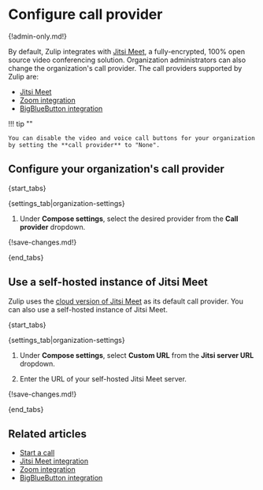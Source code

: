 # Configure call provider

{!admin-only.md!}

By default, Zulip integrates with
[Jitsi Meet](https://jitsi.org/jitsi-meet/), a fully-encrypted, 100% open
source video conferencing solution. Organization administrators can also
change the organization's call provider. The call providers
supported by Zulip are:

* [Jitsi Meet](/integrations/doc/jitsi)
* [Zoom integration](/integrations/doc/zoom)
* [BigBlueButton integration](/integrations/doc/big-blue-button)

!!! tip ""

    You can disable the video and voice call buttons for your organization
    by setting the **call provider** to "None".

## Configure your organization's call provider

{start_tabs}

{settings_tab|organization-settings}

1. Under **Compose settings**, select the desired provider from the
   **Call provider** dropdown.

{!save-changes.md!}

{end_tabs}

## Use a self-hosted instance of Jitsi Meet

Zulip uses the [cloud version of Jitsi Meet](https://meet.jit.si/)
as its default call provider. You can also use a self-hosted
instance of Jitsi Meet.

{start_tabs}

{settings_tab|organization-settings}

1. Under **Compose settings**, select **Custom URL** from the
   **Jitsi server URL** dropdown.

1. Enter the URL of your self-hosted Jitsi Meet server.

{!save-changes.md!}

{end_tabs}

## Related articles

* [Start a call](/help/start-a-call)
* [Jitsi Meet integration](/integrations/doc/jitsi)
* [Zoom integration](/integrations/doc/zoom)
* [BigBlueButton integration](/integrations/doc/big-blue-button)

